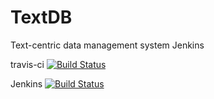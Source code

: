 # TextDB
Text-centric data management system
Jenkins

travis-ci
[![Build Status](https://travis-ci.org/TextDB/textdb.svg?branch=master)](https://travis-ci.org/TextDB/textdb)

Jenkins
[![Build Status](http://ipubmed2.ics.uci.edu:8081/view/All/job/textdb/badge/icon)](http://ipubmed2.ics.uci.edu:8081/view/All/job/textdb/)
 

